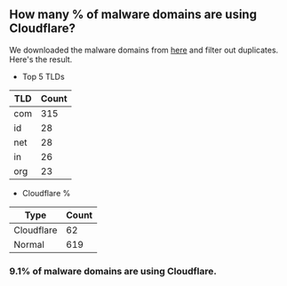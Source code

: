 ## How many % of malware domains are using Cloudflare?


We downloaded the malware domains from [here](https://urlhaus.abuse.ch) and filter out duplicates.
Here's the result.


[//]: # (start replacement)


- Top 5 TLDs

| TLD | Count |
| --- | --- |
| com | 315 |
| id | 28 |
| net | 28 |
| in | 26 |
| org | 23 |


- Cloudflare %

| Type | Count |
| --- | --- |
| Cloudflare | 62 |
| Normal | 619 |


### 9.1% of malware domains are using Cloudflare.